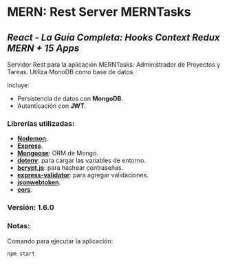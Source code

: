 # MERN: Rest Server MERNTasks

## *React - La Guía Completa: Hooks Context Redux MERN + 15 Apps*

Servidor Rest para la aplicación MERNTasks: Administrador de Proyectos y Tareas.
Utiliza MonoDB como base de datos.

Incluye:
- Persistencia de datos con **MongoDB**.
- Autenticación con **JWT**.

### Librerías utilizadas:
- [**Nodemon**](https://www.npmjs.com/package/nodemon).
- [**Express**](https://www.npmjs.com/package/uuid).
- [**Mongoose**](https://www.npmjs.com/package/mongoose): ORM de Mongo.
- [**dotenv**](https://www.npmjs.com/package/dotenv): para cargar las variables de entorno.
- [**bcrypt.js**](www.npmjs.com/package/bcryptjs): para hashear contraseñas.
- [**express-validator**](https://www.npmjs.com/package/express-validator): para agregar validaciones.
- [**jsonwebtoken**](https://www.npmjs.com/package/jsonwebtoken).
- [**cors**](https://www.npmjs.com/package/cors).

### Versión: 1.6.0

### Notas:
Comando para ejecutar la aplicación:
```
npm start
```
